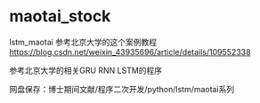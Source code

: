 # maotai_stock
lstm_maotai
参考北京大学的这个案例教程
https://blog.csdn.net/weixin_43935696/article/details/109552338

参考北京大学的相关GRU RNN LSTM的程序


网盘保存：博士期间文献/程序二次开发/python/lstm/maotai系列
